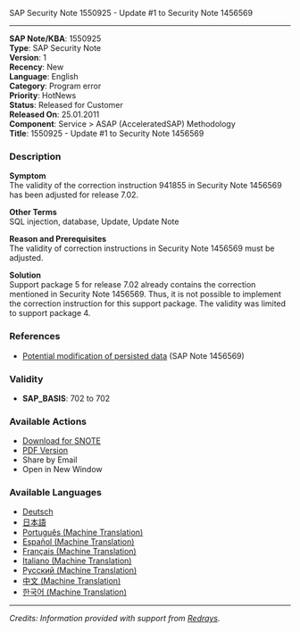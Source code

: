 SAP Security Note 1550925 - Update #1 to Security Note 1456569

---

**SAP Note/KBA**: 1550925  
**Type**: SAP Security Note  
**Version**: 1  
**Recency**: New  
**Language**: English  
**Category**: Program error  
**Priority**: HotNews  
**Status**: Released for Customer  
**Released On**: 25.01.2011  
**Component**: Service > ASAP (AcceleratedSAP) Methodology  
**Title**: 1550925 - Update #1 to Security Note 1456569

### Description

**Symptom**  
The validity of the correction instruction 941855 in Security Note 1456569 has been adjusted for release 7.02.

**Other Terms**  
SQL injection, database, Update, Update Note

**Reason and Prerequisites**  
The validity of correction instructions in Security Note 1456569 must be adjusted.

**Solution**  
Support package 5 for release 7.02 already contains the correction mentioned in Security Note 1456569. Thus, it is not possible to implement the correction instruction for this support package. The validity was limited to support package 4.

### References

- [Potential modification of persisted data](https://me.sap.com/notes/1456569) (SAP Note 1456569)

### Validity

- **SAP_BASIS**: 702 to 702

### Available Actions

- [Download for SNOTE](https://notesdownloads.sap.com/note/0040000017166522017)
- [PDF Version](https://userapps.support.sap.com/sap/support/sfm/notes/print/0001550925?language=en-US&token=D373277D14BC2009C523627B027C6161)
- Share by Email
- Open in New Window

### Available Languages

- [Deutsch](https://me.sap.com/notes/0001550925/D)
- [日本語](https://me.sap.com/notes/0001550925/J)
- [Português (Machine Translation)](https://me.sap.com/notes/0001550925/P)
- [Español (Machine Translation)](https://me.sap.com/notes/0001550925/S)
- [Français (Machine Translation)](https://me.sap.com/notes/0001550925/F)
- [Italiano (Machine Translation)](https://me.sap.com/notes/0001550925/I)
- [Русский (Machine Translation)](https://me.sap.com/notes/0001550925/R)
- [中文 (Machine Translation)](https://me.sap.com/notes/0001550925/1)
- [한국어 (Machine Translation)](https://me.sap.com/notes/0001550925/3)

---

*Credits: Information provided with support from [Redrays](https://redrays.io).*